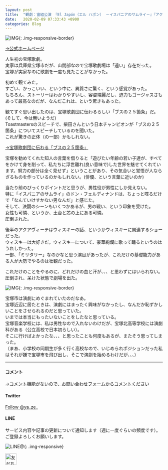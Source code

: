 ```yaml
---
layout: post
title:  "観劇：宙組公演 『El Japón（エル ハポン） －イスパニアのサムライ－』『アクアヴィーテ（aquavitae）！！』"
date:   2020-02-09 07:33:43 +0900
categories: Blog
---
```


![IMG]({{site.baseurl}}/img/20200209_01.jpg){: .img-responsive-border} 

[→公式ホームページ](https://kageki.hankyu.co.jp/revue/2019/eljapon/index.html)

人生初の宝塚歌劇。  
実家は兵庫県宝塚市だが、山間部なので宝塚歌劇場は「遠い」存在だった。  
宝塚が実家なのに歌劇を一度も見たことがなかった。  

初めて観てみた。  
すごい、かっこいい、という中に、異質さに驚く、という感覚があった。  
もちろん、ストーリーはわかりやすいし、容姿端麗だし、迫力もゴージャスさもあって最高なのだが、なんだこれは、という驚きもあった。  

観てすぐ思い出したのは、宝塚歌劇団に伝わるらしい「ブスの２５箇条」だ。(そして、今は無いようだ)  
Toastmastersのスピーチで、柴田さんという日本チャンピオンが「ブスの２５箇条」についてスピーチしているのを聞いた。  
これが驚きの正体（の一部）かもしれない。

[→宝塚歌劇団に伝わる「ブスの２５箇条」](https://www.chichi.co.jp/web/%E5%AE%9D%E5%A1%9A%E6%AD%8C%E5%8A%87%E5%9B%A3%E3%81%AB%E4%BC%9D%E3%82%8F%E3%82%8B%E3%80%8C%E3%83%96%E3%82%B9%E3%81%AE%EF%BC%92%EF%BC%95%E7%AE%87%E6%9D%A1%E3%80%8D/)

宝塚を勧めてくれた知人の言葉を借りると「遊びたい年齢の若い子達が、すべてをかけて身を削って、私たちに浮世離れ(良い意味で)した世界を魅せてくれています。努力の部分は全く見せず」ということがあり、その気合いと覚悟が人ならざるものを作っているのかもしれない。(俳優、という言葉に近いのか)

当たり前のびっくりポイントだと思うが、男性役が男性にしか見えない。  
特に「イスパニアのサムライ」のドン・フェルディナンドは、ちょっと喋るだけで「なんていけすかない男なんだ」と感じた。  
そして、決闘のシーンもいくつかあるが、男の戦い、という印象を受けた。  
女性も可憐、というか、土台と芯の上にある可憐。  
圧倒された。

後半のアクアヴィーテはウィスキーの話、というかウィスキーに関連するショーだった。  
ウィスキーは大好きだ。ウィスキーについて、豪華絢爛に歌って踊るというのはうれしかった。  
一部、「ミリタリー」なのかなと思う演目があったが、これだけの基礎能力がある人が大勢でやるのは壮観だった。

これだけのことをやるのに、どれだけの血と汗が、、、と思わずにはいられない。  
圧倒され、呆けた状態で劇場を出た。

![IMG]({{site.baseurl}}/img/20200209_02.jpg){: .img-responsive-border} 

宝塚市は演劇にめぐまれていたのだなあ。  
宝塚近辺に居たときは、演劇にはまったく興味がなかったし、なんだか恥ずかしいことをさせられるのだと思っていた。  
いまでは本当にもったいないことをしたなと思っている。  
宝塚音楽学校には、私は男性なので入れないわけだが、宝塚北高等学校には演劇科がある（公立高校で日本初らしい）。  
そこに行けばよかったな、、、と思ったことも何度もあるが、またそう思ってしまった。  
（まあ、小学校の同期生が多く行く高校なので、いじめられポジションだった私はそれが嫌で宝塚市を飛び出し、そこで演劇を始めるわけだが、、、）



---
#### コメント
[→コメント機能がないので、お問い合わせフォームからコメントください]({{site.baseurl}}/docs/contact/)

#### Twitter

<a href="https://twitter.com/ya_ze_?ref_src=twsrc%5Etfw" class="twitter-follow-button" data-show-count="false">Follow @ya_ze_</a><script async src="https://platform.twitter.com/widgets.js" charset="utf-8"></script>


#### LINE

サービス内容や記事の更新について通知します（週に一度ぐらいの頻度です）。
ご登録よろしくお願いします。

![LINE@]({{site.baseurl}}/img/lineat.png){: .img-responsive}

<a href="https://line.me/R/ti/p/%40tqt3140x"><img height="36" border="0" alt="友だち追加" src="https://scdn.line-apps.com/n/line_add_friends/btn/ja.png"></a>
